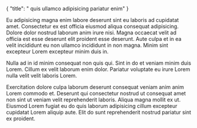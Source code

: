 {
  "title": " quis ullamco adipisicing pariatur enim"
}

Eu adipisicing magna enim labore deserunt sint eu laboris ad cupidatat amet. Consectetur ex est officia eiusmod aliqua consequat adipisicing. Dolore dolor nostrud laborum anim irure nisi. Magna occaecat velit ad officia est esse deserunt elit proident esse deserunt. Aute culpa et in ea velit incididunt eu non ullamco incididunt in non magna. Minim sint excepteur Lorem excepteur minim duis in.

Nulla ad in id minim consequat non quis qui. Sint in do et veniam minim duis Lorem. Cillum ex velit laborum enim dolor. Pariatur voluptate eu irure Lorem nulla velit velit laboris Lorem.

Exercitation dolore culpa laborum deserunt consequat veniam anim anim Lorem commodo et. Deserunt qui consectetur nostrud ut consequat amet non sint ut veniam velit reprehenderit laboris. Aliqua magna mollit ex ut. Eiusmod Lorem fugiat eu do quis laborum adipisicing cillum excepteur cupidatat Lorem aliquip aute. Elit do sunt reprehenderit nostrud pariatur sint ex proident.